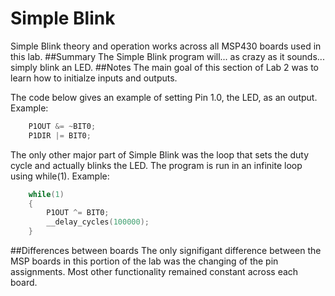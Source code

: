 # Simple Blink
Simple Blink theory and operation works across all MSP430 boards used in this lab.
##Summary
The Simple Blink program will... as crazy as it sounds... simply blink an LED.
##Notes
The main goal of this section of Lab 2 was to learn how to initialze inputs and outputs. 

The code below gives an example of setting Pin 1.0, the LED, as an output.
Example:
```c
	P1OUT &= ~BIT0;                         
	P1DIR |= BIT0;                          

```

The only other major part of Simple Blink was the loop that sets the duty cycle and actually blinks the LED. The program is run in an infinite loop using while(1).
Example:
```c
    while(1)					
    {
        P1OUT ^= BIT0;          
        __delay_cycles(100000); 
    }
```


##Differences between boards
The only signifigant difference between the MSP boards in this portion of the lab was the changing of the pin assignments. Most other functionality remained constant across each board.
